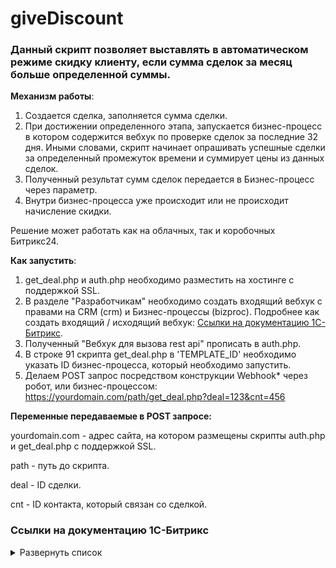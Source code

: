 # giveDiscount

### Данный скрипт позволяет выставлять в автоматическом режиме скидку клиенту, если сумма сделок за месяц больше определенной суммы.

**Механизм работы**:
1. Создается сделка, заполняется сумма сделки.
2. При достижении определенного этапа, запускается бизнес-процесс в котором содержится вебхук по проверке сделок за последние 32 дня. Иными словами, скрипт начинает опрашивать успешные сделки за определенный промежуток времени и суммирует цены из данных сделок. 
3. Полученный результат сумм сделок передается в Бизнес-процесс через параметр. 
4. Внутри бизнес-процесса уже происходит или не происходит начисление скидки.

Решение может работать как на облачных, так и коробочных Битрикс24. 

**Как запустить**:
1. get_deal.php и auth.php необходимо разместить на хостинге с поддержкой SSL.
2. В разделе "Разработчикам" необходимо создать входящий вебхук с правами на CRM (crm) и Бизнес-процессы (bizproc). Подробнее как создать входящий / исходящий вебхук: [Ссылки на документацию 1С-Битрикс](https://github.com/thnik911/duplicate/blob/main/README.md#%D1%81%D1%81%D1%8B%D0%BB%D0%BA%D0%B8-%D0%BD%D0%B0-%D0%B4%D0%BE%D0%BA%D1%83%D0%BC%D0%B5%D0%BD%D1%82%D0%B0%D1%86%D0%B8%D1%8E-1%D1%81-%D0%B1%D0%B8%D1%82%D1%80%D0%B8%D0%BA%D1%81).
3. Полученный "Вебхук для вызова rest api" прописать в auth.php.
4. В строке 91 скрипта get_deal.php в 'TEMPLATE_ID' необходимо указать ID бизнес-процесса, который необходимо запустить.
5. Делаем POST запрос посредством конструкции Webhook* через робот, или бизнес-процессом: https://yourdomain.com/path/get_deal.php?deal=123&cnt=456

**Переменные передаваемые в POST запросе:**

yourdomain.com - адрес сайта, на котором размещены скрипты auth.php и get_deal.php с поддержкой SSL.

path - путь до скрипта.

deal - ID сделки.

cnt - ID контакта, который связан со сделкой.

### Ссылки на документацию 1С-Битрикс 

<details><summary>Развернуть список</summary>

1. Действие Webhook внутри Бизнес-процесса / робота https://dev.1c-bitrix.ru/learning/course/index.php?COURSE_ID=57&LESSON_ID=8551
2. Как создать Webhook https://dev.1c-bitrix.ru/learning/course/index.php?COURSE_ID=99&LESSON_ID=8581&LESSON_PATH=8771.8583.8581

</details>

